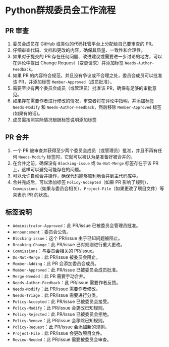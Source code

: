 # Python群规委员会工作流程

## PR 审查

1. 委员会成员在 GitHub 或类似的代码托管平台上分配给自己要审查的 PR。
2. 仔细审查代码、文档和更改的内容，确保其质量、一致性和合理性。
3. 如果对于提交的 PR 存在任何问题、改进建议或需要进一步讨论的地方，可以在评论中提出 Change Request（变更请求）并添加标签 `Needs-Author-Feedback`。
4. 如果 PR 的内容符合规范，并且没有争议或不合理之处，委员会成员可以批准该 PR，并添加标签 `Member-Approved`（成员批准）。
5. 需要至少有两个委员会成员（或管理员）批准该 PR，确保有足够的审批意见。
6. 如果存在需要作者进行修改的情况，审查者将在评论中指明，并添加标签 `Needs-Modify` 和 `Needs-Author-Feedback`，然后移除 `Member-Approved` 标签(如果有的话)。
7. 成员需按照实际情况根据标签说明添加标签

## PR 合并

1. 一个 PR 被审查并获得至少两个委员会成员（或管理员）批准，并且不再有任何 `Needs-Modify` 标签时，它就可以被认为是准备好被合并的。
2. 在合并之前，确保没有 `Blocking-issue` 或 `Do-Not-Merge` 标签存在于该 PR 上，这样可以避免可能存在的问题。
3. 可以允许自动合并操作，确保代码能够顺利地合并到主代码库中。
4. 合并完成后，可以添加标签 `Policy-Accepted`（如果 PR 影响了规则）、`Commissions`（如果与委员会相关）、`Project-File`（如果更改了项目文件）等来表示 PR 的状态。

## 标签说明

- `Administrator-Approved`：此 PR/issue 已被委员会管理员批准。
- `Announcement`：委员会公告。
- `Blocking-issue`：这个 PR/issue 由于已知问题被阻止。
- `Breaking-Change`：此 PR/issue 已对规则进行重大更改。
- `Commissions`：与委员会相关的 PR/issue。
- `Do-Not-Merge`：此 PR/issue 被委员会阻止。
- `Member-Adding`：此 PR 会添加委员会成员。
- `Member-Approved`：此 PR/issue 已被委员会成员批准。
- `Merge-Needed`：此 PR 需要手动合并。
- `Needs-Author-Feedback`：此 PR/issue 需要作者反馈。
- `Needs-Modify`：此 PR/issue 需要作者修改。
- `Needs-Triage`：此 PR/issue 需要进行分类。
- `Policy-Accepted`：此 PR/issue 已被委员会接受。
- `Policy-Modify`：此 PR/issue 会更改已知规则。
- `Policy-Rejected`：此 PR/issue 已被委员会拒绝。
- `Policy-Remove`：此 PR/issue 会移除已知规则。
- `Policy-Request`：此 PR/issue 会添加新的规则。
- `Project-File`：此 PR/issue 会更改项目文件。
- `Review-Needed`：此 PR/issue 需要被委员会审查。

